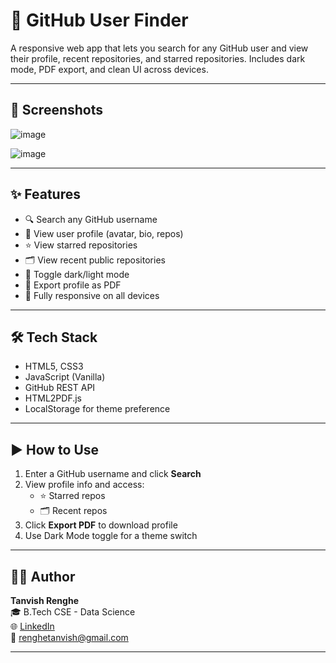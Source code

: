 # 🐙 GitHub User Finder

A responsive web app that lets you search for any GitHub user and view their profile, recent repositories, and starred repositories. Includes dark mode, PDF export, and clean UI across devices.

---

## 📸 Screenshots

![image](https://github.com/user-attachments/assets/af1f3e2e-7634-4cf1-942c-0c6dcdbcb37e)

![image](https://github.com/user-attachments/assets/0e5ed930-2054-49a5-b09d-407eebda95f9)


---

## ✨ Features

- 🔍 Search any GitHub username
- 👤 View user profile (avatar, bio, repos)
- ⭐ View starred repositories
- 🗂️ View recent public repositories
- 🌙 Toggle dark/light mode
- 📄 Export profile as PDF
- 📱 Fully responsive on all devices

---

## 🛠️ Tech Stack

- HTML5, CSS3
- JavaScript (Vanilla)
- GitHub REST API
- HTML2PDF.js
- LocalStorage for theme preference

---

## ▶️ How to Use

1. Enter a GitHub username and click **Search**
2. View profile info and access:
   - ⭐ Starred repos
   - 🗂️ Recent repos
3. Click **Export PDF** to download profile
4. Use Dark Mode toggle for a theme switch

---

## 👨‍💻 Author

**Tanvish Renghe**  
🎓 B.Tech CSE - Data Science  
🌐 [LinkedIn](https://www.linkedin.com/in/tanvish-renghe/)  
📧 renghetanvish@gmail.com

---
